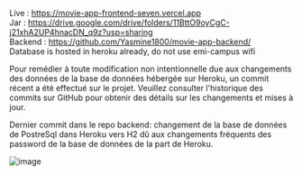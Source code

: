 Live : https://movie-app-frontend-seven.vercel.app <br/>
Jar : https://drive.google.com/drive/folders/11BttO9oyCgC-j21xhA2UP4hnacDN_q9z?usp=sharing <br/>
Backend : https://github.com/Yasmine1800/movie-app-backend/ <br/>
Database is hosted in heroku already, do not use emi-campus wifi <br/>


Pour remédier à toute modification non intentionnelle due aux changements des données de la base de données hébergée sur Heroku, un commit récent a été effectué sur le projet. Veuillez consulter l'historique des commits sur GitHub pour obtenir des détails sur les changements et mises à jour. <br/>

Dernier commit dans le repo backend: changement de la base de données de PostreSql dans Heroku vers H2 dû aux changements fréquents des password de la base de données de la part de Heroku. <br/>

![image](https://github.com/Yasmine1800/movie-app-frontend/assets/107960867/99c361c7-c1ce-4992-8e7e-08ea5397e8a2)
